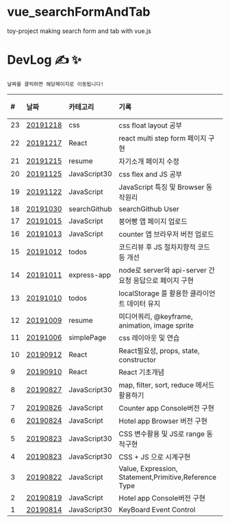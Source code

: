 # vue_searchFormAndTab
toy-project making search form and tab with vue.js

# DevLog &#9997; &#10024;

`날짜를 클릭하면 해당페이지로 이동됩니다!`

| #   | 날짜                                                                              | 카테고리     | 기록                                                    | 비고 |
| :-- | :-------------------------------------------------------------------------------- | :----------- | :------------------------------------------------------ | :--- |
| 23 | [20191218](https://minsangkimme.github.io/DevLog/css/square-grid/index.html) | css | css float layout 공부 | |
| 22 | [20191217](cleaner/) | React | react multi step form 페이지 구현 |  |
| 21  | [20191215](https://minsangkimme.github.io/DevLog/resume/public/index.html)        | resume       | 자기소개 페이지 수정           |      |
| 20  | [20191125](JavaScript30/)                                                         | JavaScript30 | css flex and JS 공부                                    |      |
| 19  | [20191122](JavaScript/)                                                           | JavaScript   | JavaScript 특징 및 Browser 동작원리                     |      |
| 18  | [20191030](http://minsangkimme.github.io/DevLog/searchGithub/index.html)          | searchGithub | searchGithub User                                       |      |
| 17  | [20191015](https://minsangkimme.github.io/DevLog/JavaScript/FishBread/index.html) | JavaScript   | 붕어빵 앱 페이지 업로드                                 |      |
| 16  | [20191013](https://minsangkimme.github.io/DevLog/JavaScript/Counter/index.html)   | JavaScript   | counter 앱 브라우저 버전 업로드                         |      |
| 15  | [20191012](todos/index_code_review.js)                                            | todos        | 코드리뷰 후 JS 절차지향적 코드 등 개선                  |      |
| 14  | [20191011](express-app/)                                                          | express-app  | node로 server와 api-server 간 요청 응답으로 페이지 구현 |      |
| 13  | [20191010](https://minsangkimme.github.io/DevLog/todos/index.html)                | todos        | localStorage 를 활용한 클라이언트 데이터 유지           |      |
| 12  | [20191009](https://minsangkimme.github.io/DevLog/resume/public/index.html)        | resume       | 미디어쿼리, @keyframe, animation, image sprite          |      |
| 11  | [20191006](https://minsangkimme.github.io/DevLog/simplePage/index.html)           | simplePage   | css 레이아웃 및 연습                                    |      |
| 10  | [20190912](React/react02.md)                                                      | React        | React필요성, props, state, constructor                  |      |
| 9   | [20190910](React/react01.md)                                                      | React        | React 기초개념                                          |      |
| 8   | [20190827](JavaScript30/04/summary04.md)                                          | JavaScript30 | map, filter, sort, reduce 메서드 활용하기               |      |
| 7   | [20190826](JavaScript/Counter/counter-app.md)                                     | JavaScript   | Counter app Console버전 구현                            |      |
| 6   | [20190824](JavaScript/Hotel-browser/hotel-app.md)                                 | JavaScript   | Hotel app Browser 버전 구현                             |      |
| 5   | [20190823](JavaScript30/03/summary03.md)                                          | JavaScript30 | CSS 변수활용 및 JS로 range 동적구현                     |
| 4   | [20190823](JavaScript30/02/summary02.md)                                          | JavaScript30 | CSS + JS 으로 시계구현                                  |      |
| 3   | [20190822](JavaScript/Grammer.md)                                                 | JavaScript   | Value, Expression, Statement,Primitive,Reference Type   |      |
| 2   | [20190819](JavaScript/hotel-app.js)                                               | JavaScript   | Hotel app Console버전 구현                              |      |
| 1   | [20190814](JavaScript30/01/summary01.md)                                          | JavaScript30 | KeyBoard Event Control                                  |      |
